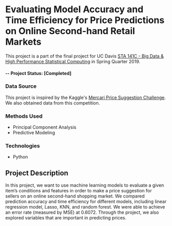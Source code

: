 # Evaluating Model Accuracy and Time Efficiency for Price Predictions on Online Second-hand Retail Markets
This project is a part of the final project for UC Davis [STA 141C - Big Data & High Performance Statistical Computing](https://statistics.ucdavis.edu/expanded-descriptions/141C) in Spring Quarter 2019. 

#### -- Project Status: [Completed]

### Data Source
This project is inspired by the Kaggle's [Mercari Price Suggestion Challenge](https://www.kaggle.com/c/mercari-price-suggestion-challenge). We also obtained data from this competition.

### Methods Used
* Principal Component Analysis
* Predictive Modeling

### Technologies
* Python

## Project Description
In this project, we want to use machine learning models to evaluate a given item’s conditions and features in order to make a price suggestion for sellers on an online second-hand shopping market. We compared prediction accuracy and time efficiency for different models, including linear regression model, Lasso, KNN, and random forest. We were able to achieve an error rate (measured by MSE) at 0.6072. Through the project, we also explored variables that are important in predicting prices.
